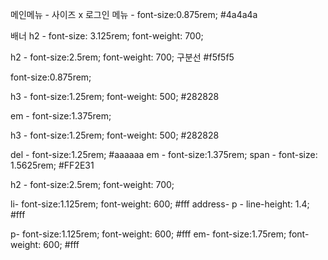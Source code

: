 <!-- header -->
메인메뉴 - 사이즈 x 
로그인 메뉴 - font-size:0.875rem; #4a4a4a
<!-- main -->
배너 h2 - font-size: 3.125rem; font-weight: 700;

<!-- 베스트상품 --> 
h2 - font-size:2.5rem; font-weight: 700;
구분선 #f5f5f5

<!-- 상품사진 쪽 폰트 span- --> font-size:0.875rem;

h3 - font-size:1.25rem; font-weight: 500; #282828 

em - font-size:1.375rem;  <!-- 가격 -->

<!-- 카테고리 인기상품 -->
h3 - font-size:1.25rem; font-weight: 500; #282828 

del - font-size:1.25rem; #aaaaaa<!-- 세일가격 -->
em - font-size:1.375rem;  <!-- 메인가격 -->
span - font-size: 1.5625rem; #FF2E31<!-- 세일퍼센트 -->

<!-- 이벤트 -->
h2 - font-size:2.5rem; font-weight: 700;

<!-- footer -->
li- font-size:1.125rem; font-weight: 600; #fff
address- p - line-height: 1.4; #fff

p- font-size:1.125rem; font-weight: 600; #fff
em- font-size:1.75rem; font-weight: 600; #fff
